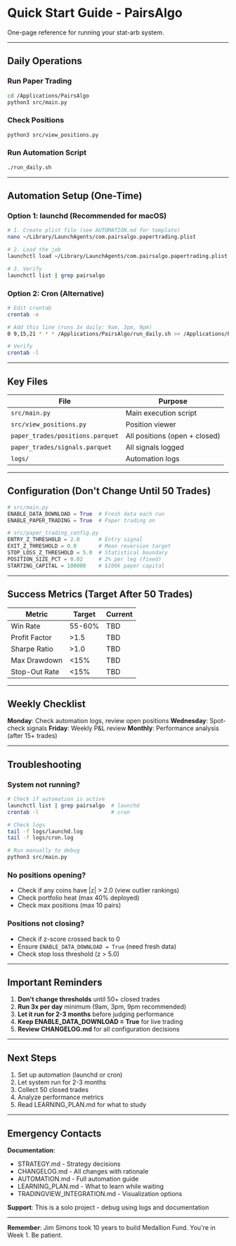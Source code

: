 # Quick Start Guide - PairsAlgo

One-page reference for running your stat-arb system.

---

## Daily Operations

### Run Paper Trading
```bash
cd /Applications/PairsAlgo
python3 src/main.py
```

### Check Positions
```bash
python3 src/view_positions.py
```

### Run Automation Script
```bash
./run_daily.sh
```

---

## Automation Setup (One-Time)

### Option 1: launchd (Recommended for macOS)
```bash
# 1. Create plist file (see AUTOMATION.md for template)
nano ~/Library/LaunchAgents/com.pairsalgo.papertrading.plist

# 2. Load the job
launchctl load ~/Library/LaunchAgents/com.pairsalgo.papertrading.plist

# 3. Verify
launchctl list | grep pairsalgo
```

### Option 2: Cron (Alternative)
```bash
# Edit crontab
crontab -e

# Add this line (runs 3x daily: 9am, 3pm, 9pm)
0 9,15,21 * * * /Applications/PairsAlgo/run_daily.sh >> /Applications/PairsAlgo/logs/cron.log 2>&1

# Verify
crontab -l
```

---

## Key Files

| File | Purpose |
|------|---------|
| `src/main.py` | Main execution script |
| `src/view_positions.py` | Position viewer |
| `paper_trades/positions.parquet` | All positions (open + closed) |
| `paper_trades/signals.parquet` | All signals logged |
| `logs/` | Automation logs |

---

## Configuration (Don't Change Until 50 Trades)

```python
# src/main.py
ENABLE_DATA_DOWNLOAD = True  # Fresh data each run
ENABLE_PAPER_TRADING = True  # Paper trading on

# src/paper_trading_config.py
ENTRY_Z_THRESHOLD = 2.0      # Entry signal
EXIT_Z_THRESHOLD = 0.0       # Mean reversion target
STOP_LOSS_Z_THRESHOLD = 5.0  # Statistical boundary
POSITION_SIZE_PCT = 0.02     # 2% per leg (fixed)
STARTING_CAPITAL = 100000    # $100k paper capital
```

---

## Success Metrics (Target After 50 Trades)

| Metric | Target | Current |
|--------|--------|---------|
| Win Rate | 55-60% | TBD |
| Profit Factor | >1.5 | TBD |
| Sharpe Ratio | >1.0 | TBD |
| Max Drawdown | <15% | TBD |
| Stop-Out Rate | <15% | TBD |

---

## Weekly Checklist

**Monday**: Check automation logs, review open positions
**Wednesday**: Spot-check signals
**Friday**: Weekly P&L review
**Monthly**: Performance analysis (after 15+ trades)

---

## Troubleshooting

### System not running?
```bash
# Check if automation is active
launchctl list | grep pairsalgo  # launchd
crontab -l                       # cron

# Check logs
tail -f logs/launchd.log
tail -f logs/cron.log

# Run manually to debug
python3 src/main.py
```

### No positions opening?
- Check if any coins have |z| > 2.0 (view outlier rankings)
- Check portfolio heat (max 40% deployed)
- Check max positions (max 10 pairs)

### Positions not closing?
- Check if z-score crossed back to 0
- Ensure `ENABLE_DATA_DOWNLOAD = True` (need fresh data)
- Check stop loss threshold (z > 5.0)

---

## Important Reminders

1. **Don't change thresholds** until 50+ closed trades
2. **Run 3x per day** minimum (9am, 3pm, 9pm recommended)
3. **Let it run for 2-3 months** before judging performance
4. **Keep ENABLE_DATA_DOWNLOAD = True** for live trading
5. **Review CHANGELOG.md** for all configuration decisions

---

## Next Steps

1. Set up automation (launchd or cron)
2. Let system run for 2-3 months
3. Collect 50 closed trades
4. Analyze performance metrics
5. Read LEARNING_PLAN.md for what to study

---

## Emergency Contacts

**Documentation**:
- STRATEGY.md - Strategy decisions
- CHANGELOG.md - All changes with rationale
- AUTOMATION.md - Full automation guide
- LEARNING_PLAN.md - What to learn while waiting
- TRADINGVIEW_INTEGRATION.md - Visualization options

**Support**: This is a solo project - debug using logs and documentation

---

**Remember**: Jim Simons took 10 years to build Medallion Fund. You're in Week 1. Be patient.
